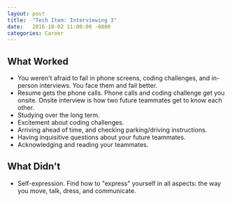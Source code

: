 ```yaml
---
layout: post
title:  "Tech Item: Interviewing 3"
date:   2016-10-02 11:00:00 -0800
categories: Career
---
```



## What Worked

* You weren't afraid to fail in phone screens, coding challenges, and in-person interviews. You face them and fail better. 
* Resume gets the phone calls. Phone calls and coding challenge get you onsite. Onsite interview is how two future teammates get to know each other.
* Studying over the long term. 
* Excitement about coding challenges.
* Arriving ahead of time, and checking parking/driving instructions.
* Having inquisitive questions about your future teammates.
* Acknowledging and reading your teammates.


## What Didn't

* Self-expression. Find how to "express" yourself in all aspects: the way you move, talk, dress, and communicate.












